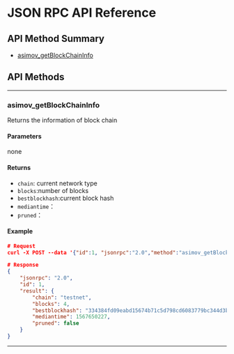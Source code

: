 # JSON RPC API Reference

## API Method Summary

* [asimov_getBlockChainInfo](#asimov_getBlockChainInfo)

## API Methods

---

### asimov_getBlockChainInfo

Returns the information of block chain

#### Parameters

none

#### Returns

- `chain`: current network type
- `blocks`:number of blocks
- `bestblockhash`:current block hash
- `mediantime`：
- `pruned`：

#### Example
```json
# Request
curl -X POST --data '{"id":1, "jsonrpc":"2.0","method":"asimov_getBlockChainInfo"}' -H "Content-type: application/json" http://localhost:8545/

# Response
{
    "jsonrpc": "2.0",
    "id": 1,
    "result": {
        "chain": "testnet",
        "blocks": 4,
        "bestblockhash": "334384fd09eabd15674b71c5d798cd6083779bc344d3b717318fd7d83a1b14f0",
        "mediantime": 1567650227,
        "pruned": false
    }
}
```

---